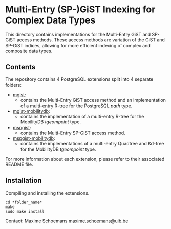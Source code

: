 Multi-Entry (SP-)GiST Indexing for Complex Data Types
=====================================================

This directory contains implementations for the Multi-Entry GiST and SP-GiST access methods.
These access methods are variation of the GiST and SP-GiST indices, allowing for more efficient
indexing of complex and composite data types.

Contents
--------

The repository contains 4 PostgreSQL extensions split into 4 separate folders:

- [mgist](mgist): 
    - contains the Multi-Entry GiST access method and an implementation of a multi-entry R-tree for the PostgreSQL *path* type.
- [mgist-mobilitydb](mgist-mobilitydb): 
    - contains the implementation of a multi-entry R-tree for the MobilityDB *tgeompoint* type.
- [mspgist](mspgist): 
    - contains the Multi-Entry SP-GiST access method.
- [mspgist-mobilitydb](mspgist-mobiltydb): 
    - contains the implementations of a multi-entry Quadtree and Kd-tree for the MobilityDB *tgeompoint* type.
    
For more information about each extension, please refer to their associated README file.

Installation
------------

Compiling and installing the extensions.
```
cd *folder_name*
make
sudo make install
```

Contact:
  Maxime Schoemans  <maxime.schoemans@ulb.be>
